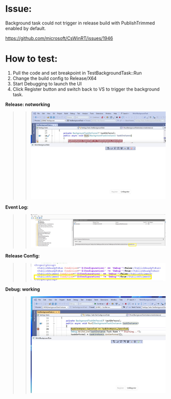 # Issue:

Background task could not trigger in release build with PublishTrimmed enabled by default.

https://github.com/microsoft/CsWinRT/issues/1946


# How to test:

1. Pull the code and set breakpoint in TestBackgroundTask::Run
2. Change the build config to Release/X64
3. Start Debugging to launch the UI
4. Click Register button and switch back to VS to trigger the background task.

**Release: notworking**
>>![Release](./images/release_build.jpg)

**Event Log:**
>>![Error](./images/event_log.jpg)

**Release Config:**
>>![Release Config](./images/release_con.jpg)


**Debug: working**
>>![Debug](./images/debug_build.jpg)



